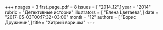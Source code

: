 +++
npages = 3
first_page_pdf = 8
issues = [ "2014_12",]
year = "2014"
rubric = "Детективные истории"
illustrators = [ "Елена Цветаева",]
date = "2017-05-03T00:17:32+03:00"
month = "12"
authors = [ "Борис Дружинин",]
title = "Хитрый воришка"
+++
